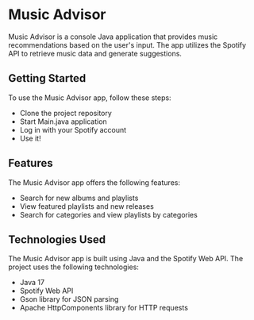 # Music Advisor
Music Advisor is a console Java application that provides music recommendations based on the user's input. The app utilizes the Spotify API to retrieve music data and generate suggestions.

## Getting Started
To use the Music Advisor app, follow these steps:

- Clone the project repository
- Start Main.java application
- Log in with your Spotify account
- Use it! 

## Features
The Music Advisor app offers the following features:

- Search for new albums and playlists
- View featured playlists and new releases
- Search for categories and view playlists by categories

## Technologies Used
The Music Advisor app is built using Java and the Spotify Web API. The project uses the following technologies:

- Java 17
- Spotify Web API
- Gson library for JSON parsing
- Apache HttpComponents library for HTTP requests
